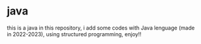# java
this is a java
in this repository, i add some codes with Java lenguage (made in 2022-2023), using structured programming, enjoy!!
